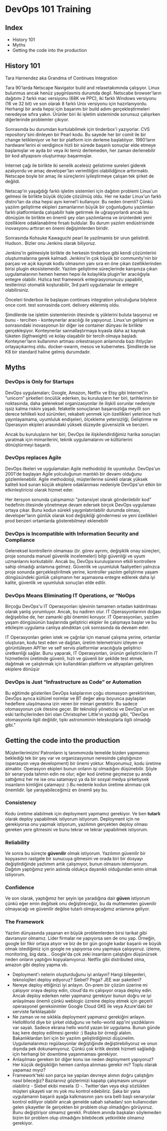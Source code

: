 # DevOps 101 Training 

## Index
- History 101
- Myths
- Getting the code into the production

## History 101
Tara Harnendez aka Grandma of Continues Integration

Tara 90'larda Netscape Navigator build and relasetakımında çalışıyor. Linux bulunmus ancak henüz yayginlasmis durumda degil. Netscabe browser'ların dağıtımı 2 farklı mac versiyonu (68K ve PPC), iki farklı Windows versiyonu (16 ve 32 bit) ve son olarak 8 farklı Unix versiyonu için hazırlanıyordu. Herhangi bir anda hepsi için başarımı bir build adımı gerçekleştirmeleri neredeyse sıfıra yakın. Ürünler biri iki işletim sisteminde sorunsuz çalışırken diğerlerinde problemler çıkıyor. 

Sonrasında bu durumdan kurtulabilmek için tinderbox'i yazıyorlar. CVS repository'sini dinleyen bir Pearl kodu. Bu sayede her bir comit ile bir change tetikleniyor ve her bir platform icin derleme başlatılıyor. 1990'ların hardware'lerini el verdigince hizli bir sürede başarılı sonuçlar elde etmeye başlamışlar ve ayda bir veya iki temiz derlemeden, her zaman derlenebilir bir kod altyapısını oluşturmayı başarmışlar.

Internet çağı ile birlikte iki senelik acelesiz gelistirme sureleri giderek azalıyordu ve amaç developer'ları verimliliğini olabilidğince arttırmaktı. Netscape boyle bir amaç ile süreçlerini iyileştirmeye çalışan tek şirket de değildi.

Netscap'in yaşağdığı farklı işletim sistemleri için dağıtım problemi Linux'un gelmesi ile birlikte büyük ölçüde çözülmüş oldu. Her ne kadar Linux'un farklı distro'ları da olsa hepsi aynı kernel'i kullanıyor. Bu neden önemli? Çünkü yazılım geliştirme ekipleri zamanlarının büyük bir çoğunluğunu yazılımları farklı platformlarda çalışabilir hale getirmek ile uğraşıyorlardı ancak bu dönüşüm ile birlikte en önemli şey olan yazılımlarına ve ürünlerdeki yeni özelliklere odaklanabilme fırsatı buldular. Bu durum yazılım endüstrisinde inovasyonu arttıran en önemi değişimlerden biridir.

Sonrasında Kohsuke Kawaguchi pearl ile yazilmamis bir urun gelistirdi. Hudson.. Bizler onu Jenkins olarak biliyoruz.

Jenkins'in gelmesiyle birlikte de herkesin tinderbox gibi kendi çözümlerini oluşturmalarına gerek kalmadi. Jenkins'in çok büyük bir community'nin bir parçası ve açık kaynak kodlu olmasının yanı sıra en öne çıkan özelliklerinden birisi plugin ekosistemeidir. Yazılım geliştirme süreçlerinde karışınıza çıkan uygulamalarının hemen hemen hepsi ile kolaylıkla plugin'ler aracılığıyla entegre olabilir. Hızlıca test framework entegrasyonunuzu yapabilir, testlerinizi otomatik koşturabilir, 3rd parti uygulamalar ile entegre olabilirsiniz.

Önceleri tinderbox ile başlayan continues integration yolculuğuna böylece once cont. test sonrasinda cont. delivery eklenmiş oldu.

Şimdilerde ise işletim sistemlerinin ötesinde iş yüklerini buluta taşıyoruz ve bunu - tercihen - konteynerlar aracılığı ile yapıyoruz. Linux'un gelişimi ve sonrasındaki inovasyonun bir diğer ise container dünyası ile birlikte gerçekleşiyor. Konteynerlar sannallaştırmaya kıyasla daha az kaynak tüketen (ligthweight) ve kolay olaşabilir bir tercih olmaya başladı. Konteyner'ların kullanımın artması orkestrasyon anlamında bazı ihtiyçları ortayaçıkarmış oldu. docker-swarm, mesos ve kubernetes. Şimdilerde ise K8 bir standard haline gelmiş durumdadır.

## Myths
### DevOps is Only for Startups
DevOps uygulamaları; Google, Amazon, Netflix ve Etsy gibi Internet'in “unicorn” şirketleri öncülük ederken, bu kuruluşların her biri, tarihlerinin bir noktasında, daha geleneksel organizasyonlar ile ilişkili sorunlar nedeniyle işsiz kalma riskinı yaşadı. felaketle sonuçlanan başarısızlığa meyilli son derece tehlikeli kod sürümleri, rekabeti yenmek için özellikleri yeterince hızlı yayınlayamama, uyumluluk endişeleri, ölçekleme yetersizliği, Geliştirme ve Operasyon ekipleri arasındaki yüksek düzeyde güvensizlik ve benzeri.

Ancak bu kuruluşların her biri, DevOps ile ilişkilendirdiğimiz harika sonuçları yaratmak için mimarilerini, teknik uygulamalarını ve kültürlerini dönüştürmeyi başardı.

### DevOps replaces Agile
DevOps ilkeleri ve uygulamaları Agile methodoloji ile uyumludur. DevOps'un 2001'de başlayan Agile yolculuğunun mantıklı bir devamı olduğunu gözlemlenebilir. Agile methodoloji, müşterilerine sürekli olarak yüksek kaliteli kod sunan küçük ekiplere odaklanması nedeniyle DevOps'un etkin bir etkinleştiricisi olarak hizmet eder.

Her itersyon sonunda çalışmamızı "potansiyel olarak gönderilebilir kod" hedefinin ötesinde yönetmeye devam edersek birçok DevOps uygulaması ortaya çıkar. Bunu kodun sürekli yaygınlatırılabilir durumda olması, developer'ların günlük olarak kod değişikliği göndermesi ve yeni özellikleri prod benzeri ortamlarda gösterebilmeyi eklenebilir

### DevOps is Incompatible with Information Security and Compliance
Geleneksel kontrollerin olmaması (ör. görev ayrımı, değişiklik onay süreçleri, proje sonunda manuel güvenlik incelemeleri) bilgi güvenliği ve uyum uzmanlarını korkutabilir. Ancak bu, DevOps kuruluşlarının etkili kontrollere sahip olmadığı anlamına gelmez. Güvenlik ve uyumluluk faaliyetleri yalnızca proje sonunda gerçekleştirilmek yerine, kontroller yazılım geliştirme yaşam döngüsündeki günlük çalışmanın her aşamasına entegre edilerek daha iyi kalite, güvenlik ve uyumluluk sonuçları elde edilir.

### DevOps Means Eliminating IT Operations, or “NoOps
Birçoğu DevOps'u IT Operasyonları işlevinin tamamen ortadan kaldırılması olarak yanlış yorumluyor. Ancak, bu nadiren olur. IT Operasyonlarının doğası değişebilse de, her zamanki gibi önemini koruyor. IT Operasyonları, yazılım yaşam döngüsünün başlarında geliştirici ekipler ile çalışmaya başlar ve bu etkileşim uygulama canlıya alındıktan çok sonrasında da deveam eder.

IT Operasyonları gelen istek ve çağrılar için manuel çalışma yerine, ortamlar oluşturan, kodu test eden ve dağıtan, üretim telemetrisini izleyen ve görüntüleyen API'ler ve self servis platformlar aracılığıyla geliştirici üretkenliği sağlar. Bunu yaparak, IT Operasyonları, ürünün geliştiricilerin IT hizmetlerini üretimde güvenli, hızlı ve güvenli bir şekilde test etmek, dağıtmak ve çalıştırmak için kullandıkları platform ve altyapıları geliştiren ekiplere dönüşür

### DevOps is Just “Infrastructure as Code” or Automation
Bu eğitimde gösterilen DevOps kalıplarının çoğu otomasyon gerektirirken, DevOps ayrıca kültürel normlar ve BT değer akışı boyunca paylaşılan hedeflere ulaşılmasına izin veren bir mimari gerektirir. Bu sadece otomasyonun çok ötesine geçer. Bir teknoloji yöneticisi ve DevOps'un en eski tarihçilerinden biri olan Christopher Little'ın yazdığı gibi, "DevOps otomasyonla ilgili değildir, tıpkı astronominin teleskoplarla ilgili olmadığı gibi."

## Getting the code into the production
Müşterilerimizin/ Patronların iş tanımımızda temelde bizden yapmamızı beklediği tek bir şey var ve organizasyonun neresinde çalıştığınızın (operasyon veya development) bir önemi yoktur. Misyonumuz, kodu üretime almaktır. Operasyon ekipleri bunun onların işi olmadığını düşünebilir. Şöyle bir senaryoda tahmin edin ne olur; eğer kod üretime geçmezse şu anda sattığımız her ne ise onu satamayız ya da bir sosyal medya şirketiysek insanların kimliğini çalamayız :) Bu nedenle kodun üretime alınması çok önemlidir. İşe yarayabileceğimiz en önemli şey bu.

### Consistency
Kodu üretime alabilmek için deployment yapmamız gerekiyor. Ve ben **tutarlı** olarak deploy yapabilmek istiyorum istiyorum. Deployment için ne gerekiyorsa onu yapmak istiyorum, yazılımın gerçekten deploy olması gereken yere gitmesini ve bunu tekrar ve tekrar yapabilmek istiyorum.

### Reliability
Ve sonra bu süreçte **güvenilir** olmak istiyorum. Yazılımın güvenilir bir kopyasının rastgele bir sunucuya gitmesini ve orada biri bir dosyayı değiştirdiğinde yazlımım artık çalışmıyor, bunun olmasını istemiyorum. Dağıtım yaptığımız yerin aslında oldukça dayanıklı olduğundan emin olmak istiyorum.

### Confidence
Ve son olarak, yaptığımız her şeyin işe yaradığına dair **güven** istiyorum çünkü eğer emin değilsek onu değiştireceğiz, bu da muhtemelen güvenilir olmayacağı ve güvenilir değilse tutarlı olmayacağımız anlamına geliyor.

### The Framework
Yazılım dünyasında yaşanan en büyük problemlerden birsi tarikat gibi davranıyor olmamız. Lider firmalar ne yapıyorsa sen de onu yap.
Örneğin, google bir fikir ortaya atıyor ve biz de bir gün google kadar başarılı ve büyük olmak istediğimiz için google ne yapıyorsa onu yapmaya çalışıyoruz.
izleme, monitoring, big data... Google'da çok zeki insanların çalıştığını düşünürsek neden onların yaptığını kopyalamıyoruz. Netflix gibi distributed olma, amazon gibi deploy yapma vb.

- Deployment'ı nelerin oluşturduğunu iyi anlayın? Hangi bileşenleri, teknolojileri deploy ediyoruz? Siebel? Pega? JEE war paketleri?
- Nereye deploy ettiğinizi iyi anlayın. On-prem bir çözüm üzerine mi çalışıyor oraya deploy edin, cloud'da mı çalışııyor oraya deploy edin. Ancak deploy ederken neler yapmanız gerekiyor bunun doğru ve iyi anlaşılması önemli çünkü weblogic üzreine deploy etmek için geçerli operasyonel gereksinimler Google Cloud GKE ile veya Azure'daki bir serviste farklılaşabilir
- Ne zaman ve ne sıklıkla deployment yapmanız gerekiğini anlayın. HelloWorld diye bir şirket olduğunu ve hello-world app'ini yazdıklarını var sayalı. Sadece ekrana hello world yazan bir uygulama. Bunun günde kaç kere deploy edilmesi gerekir :) Başka bir örneği alalım. Bakanlıklardan biri için bir yazılım geliştirdiğimizi düşünelim. Uygulamalarımızı regülasyonlar değiştiğinde değiştirebiliyoruz ve onun dışında pek dokunamıyoruz. Çünkü çok kritik destek hizmeti sağladığı için herhangi bir downtime yaşanmaması gerekiyor. 
- Anlaşılması gereken bir diğer konu ise neden deployment yapıyoruz? Her küçük değişikliğin hemen canlıya alınması gerekir mi? Toplu olarak yapamaz mıyız? 
- Framework'teki son parça ise yapılan devreye alımın doğru çalıştığını nasıl bileceğiz? Bazılarınız gözlerimizi kapatıp çalışmasını umuyor olabiliriz - Siebel ekibi mesela :D -. Twitter'dan veya ekşi sözlükten müşteri şikayeti var mı yok mu kontrol edebiliriz. Şaka bir yana uygulamanın başarılı ayağa kalkmasının yanı sıra belli başlı senaryolar kontrol ediliyor olabilir ancak genelde sabah sahadan/ son kullanıcıdan gelen şikayetler ile gerçekten bir problem olup olmadığını görüyoruz. Bunu değiştiriyor olmamız gerekli. Problem anında başkaları söylemeden bizim bir problem olup olmadığını bilebilecek yetkinlikte olmamız gerekiyor.
